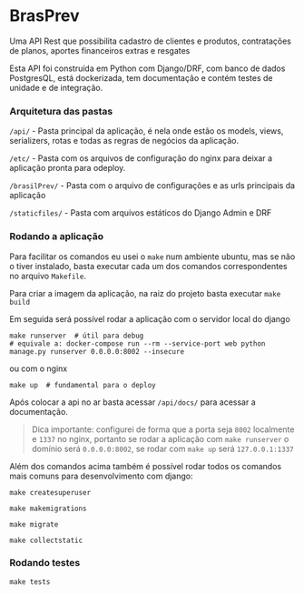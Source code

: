 # BrasPrev

Uma API Rest que possibilita cadastro de clientes e produtos, 
contratações de planos, aportes financeiros extras e resgates

Esta API foi construída em Python com Django/DRF, com banco de dados 
PostgresQL, está dockerizada, tem documentação e contém testes de 
unidade e de integração.

### Arquitetura das pastas

`/api/` - Pasta principal da aplicação, é nela onde estão os models, views, serializers, rotas e 
todas as regras de negócios da aplicação.

`/etc/` - Pasta com os arquivos de configuração do nginx para deixar a 
aplicação pronta para odeploy.

`/brasilPrev/` - Pasta com o arquivo de configurações e as urls principais da aplicação

`/staticfiles/` - Pasta com arquivos estáticos do Django Admin e DRF

### Rodando a aplicação
Para facilitar os comandos eu usei o `make` num ambiente ubuntu,
mas se não o tiver instalado, basta executar cada um dos comandos 
correspondentes no arquivo `Makefile`.

Para criar a imagem da aplicação, na raiz do projeto basta executar 
`make build`

Em seguida será possível rodar a aplicação com o servidor local do django
```shell
make runserver  # útil para debug
# equivale a: docker-compose run --rm --service-port web python manage.py runserver 0.0.0.0:8002 --insecure
```
ou com o nginx
```shell
make up  # fundamental para o deploy
```

Após colocar a api no ar basta acessar `/api/docs/` para acessar a documentação.

> Dica importante: configurei de forma que a porta seja `8002` localmente e `1337` no nginx, portanto se rodar a 
aplicação com `make runserver` o domínio será `0.0.0.0:8002`, se rodar com `make up` será `127.0.0.1:1337` 

Além dos comandos acima também é possível rodar todos os comandos mais comuns 
para desenvolvimento com django:

```shell
make createsuperuser
```
```shell
make makemigrations
```
```shell
make migrate
```
```shell
make collectstatic
```

### Rodando testes

```shell
make tests
```
